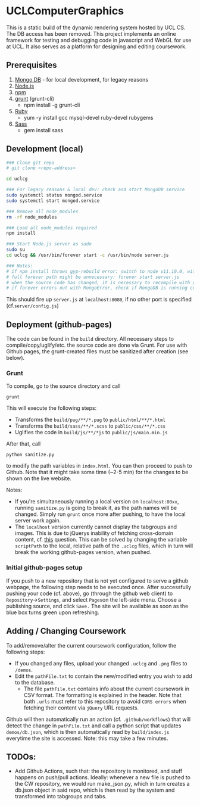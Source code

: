 # UCLComputerGraphics

This is a static build of the dynamic rendering system hosted by UCL CS. 
The DB access has been removed. This project implements an online framework for testing and debugging code in javascript and WebGL for use at UCL. It also serves as a platform for designing and editing coursework.


## Prerequisites

1. [Mongo DB](https://docs.mongodb.com/manual/administration/install-on-linux/) - for local development, for legacy reasons
2. [Node.js](https://nodejs.org/en/download/package-manager/)
3. [npm](https://www.npmjs.com/get-npm)
4. [grunt](https://gruntjs.com/) (grunt-cli)
    - npm install -g grunt-cli
5. [Ruby](http://www.ruby-lang.org/en/downloads/)
    - yum -y install gcc mysql-devel ruby-devel rubygems
6. [Sass](https://sass-lang.com/install)
    - gem install sass


## Development (local)


```bash
### Clone git repo
# git clone <repo-address> 

cd uclcg

### For legacy reasons & local dev: check and start MongoDB service
sudo systemctl status mongod.service
sudo systemctl start mongod.service

### Remove all node_modules
rm -rf node_modules

### Load all node_modules required
npm install

### Start Node.js server as sudo
sudo su
cd uclcg && /usr/bin/forever start -c /usr/bin/node server.js

### Notes: 
# if npm install throws gyp-rebuild error: switch to node v11.10.0, with eg: nvm use 11.10.0
# full forever path might be unnecessary: forever start server.js
# when the source code has changed, it is necessary to recompile with grunt for the changes to be shown
# if forever errors out with MongoError, check if MongoDB is running correctly.   
```

This should fire up `server.js` at `localhost:8080`, if no other port is specified (cf.`server/config.js`) 

## Deployment (github-pages)

The code can be found in the `build` directory. All necessary steps to compile/copy/uglify/etc. the source code are done via 
Grunt. For use with Github pages, the grunt-created files must be sanitized after creation (see below). 
### Grunt

To compile, go to the source directory and call

```
grunt
```
 This will execute the following steps: 
   - Transforms the `build/pug/**/*.pug` to `public/html/**/*.html`
   - Transforms the `build/sass/**/*.scss` to `public/css/**/*.css`
   - Uglifies the code in `build/js/**/*js` to `public/js/main.min.js`

After that, call 
```
python sanitize.py  
```
to modify the path variables in `index.html`. You can then proceed to push to Github. Note that it might take some 
time (~2-5 min) for the changes to be shown on the live website. 

Notes: 
- If you're simultaneously running a local version 
on `localhost:80xx`, running `sanitize.py` is going to break it, as the path names will be changed. Simply run `grunt` once more after 
pushing, to have the local server work again.
- The `localhost` version currently cannot display the tabgroups and images. This is due to jQuerys inability of fetching
   cross-domain content, cf. [this](https://stackoverflow.com/questions/8035629/jquery-getscript-returns-undefined/8036430) question. 
   This can be solved by changing the variable `scriptPath` to the local, relative path of the `.uclcg` files, which in
   turn will break the working github-pages version, when pushed. 


### Initial github-pages setup
If you push to a new repository that is not yet configured to serve a github webpage, the following step needs to be executed once. 
After successfully pushing your code (cf. above), go (through the github web client) to `Repository`&rarr;`Settings`, and select `Pages`on the left-side menu. 
Choose a publishing source, and click `Save.` The site will be available as soon as the blue box turns green upon refreshing. 

## Adding / Changing Coursework 
To add/remove/alter the current coursework configuration, follow the following steps: 
- If you changed any files, upload your changed `.uclcg` and `.png` files to `/demos`. 
- Edit the `pathFile.txt` to contain the new/modified entry you wish to add to the database.
  - The file `pathFile.txt` contains info about the current coursework in CSV format. The formatting is explained in the header. 
  Note that both `.urls` must refer to this repository to avoid `CORS errors` when fetching their content via `jQuery` URL requests. 
   
Github will then automatically run an action (cf. `.github/workflows`) that will detect the change in `pathFile.txt` and 
call a python script that updates `demos/db.json`, which is then automatically read by `build/index.js` everytime the 
site is accessed. Note: this may take a few minutes. 

## TODOs: 
- Add Github Actions, such that: the repository is monitored, and stuff happens on push/pull actions. Ideally: whenever
  a new file is pushed to the CW repository, we would run make_json.py, which in turn creates a db.json
  object in said repo, which is then read by the system and transformed into tabgroups and tabs. 